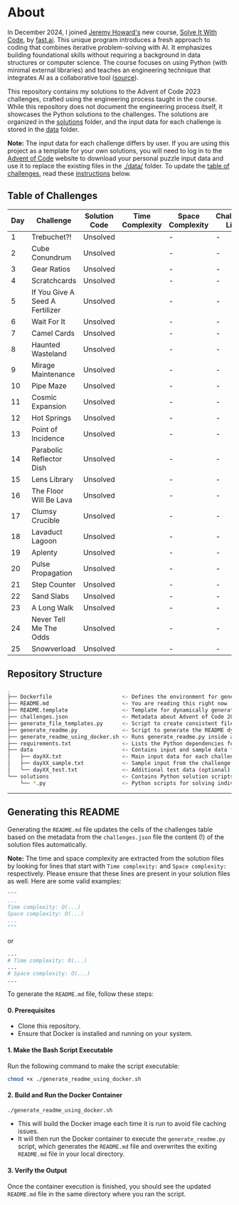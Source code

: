 # About

In December 2024, I joined [Jeremy Howard's](https://jeremy.fast.ai) new course, [Solve It With Code](https://solveit.fast.ai), by [fast.ai](https://www.fast.ai). This unique program introduces a fresh approach to coding that combines iterative problem-solving with AI. It emphasizes building foundational skills without requiring a background in data structures or computer science. The course focuses on using Python (with minimal external libraries) and teaches an engineering technique that integrates AI as a collaborative tool ([source](https://solveit.fast.ai/course-details)).

This repository contains my solutions to the Advent of Code 2023 challenges, crafted using the engineering process taught in the course.
While this repository does not document the engineering process itself, it showcases the Python solutions to the challenges. The solutions are organized in the [solutions](./solutions) folder, and the input data for each challenge is stored in the [data](./data) folder.

__Note:__ The input data for each challenge differs by user. If you are using this project as a template for your own solutions, you will need to log in to the [Advent of Code](https://adventofcode.com) website to download your personal puzzle input data and use it to replace the existing files in the [./data/](./data/) folder. To update the [table of challenges](#table-of-challenges), read these [instructions](#generating-this-readme) below.

## Table of Challenges

| Day | Challenge                       | Solution Code | Time Complexity | Space Complexity | Challenge Link |
|-----|---------------------------------|---------------|-----------------|------------------|----------------|
| 1   | Trebuchet?!                     | Unsolved      |                 | -                | -              | [adventofcode.com](https://adventofcode.com/2023/day/1) |
| 2   | Cube Conundrum                  | Unsolved      |                 | -                | -              | [adventofcode.com](https://adventofcode.com/2023/day/2) |
| 3   | Gear Ratios                     | Unsolved      |                 | -                | -              | [adventofcode.com](https://adventofcode.com/2023/day/3) |
| 4   | Scratchcards                    | Unsolved      |                 | -                | -              | [adventofcode.com](https://adventofcode.com/2023/day/4) |
| 5   | If You Give A Seed A Fertilizer | Unsolved      |                 | -                | -              | [adventofcode.com](https://adventofcode.com/2023/day/5) |
| 6   | Wait For It                     | Unsolved      |                 | -                | -              | [adventofcode.com](https://adventofcode.com/2023/day/6) |
| 7   | Camel Cards                     | Unsolved      |                 | -                | -              | [adventofcode.com](https://adventofcode.com/2023/day/7) |
| 8   | Haunted Wasteland               | Unsolved      |                 | -                | -              | [adventofcode.com](https://adventofcode.com/2023/day/8) |
| 9   | Mirage Maintenance              | Unsolved      |                 | -                | -              | [adventofcode.com](https://adventofcode.com/2023/day/9) |
| 10  | Pipe Maze                       | Unsolved      |                 | -                | -              | [adventofcode.com](https://adventofcode.com/2023/day/10) |
| 11  | Cosmic Expansion                | Unsolved      |                 | -                | -              | [adventofcode.com](https://adventofcode.com/2023/day/11) |
| 12  | Hot Springs                     | Unsolved      |                 | -                | -              | [adventofcode.com](https://adventofcode.com/2023/day/12) |
| 13  | Point of Incidence              | Unsolved      |                 | -                | -              | [adventofcode.com](https://adventofcode.com/2023/day/13) |
| 14  | Parabolic Reflector Dish        | Unsolved      |                 | -                | -              | [adventofcode.com](https://adventofcode.com/2023/day/14) |
| 15  | Lens Library                    | Unsolved      |                 | -                | -              | [adventofcode.com](https://adventofcode.com/2023/day/15) |
| 16  | The Floor Will Be Lava          | Unsolved      |                 | -                | -              | [adventofcode.com](https://adventofcode.com/2023/day/16) |
| 17  | Clumsy Crucible                 | Unsolved      |                 | -                | -              | [adventofcode.com](https://adventofcode.com/2023/day/17) |
| 18  | Lavaduct Lagoon                 | Unsolved      |                 | -                | -              | [adventofcode.com](https://adventofcode.com/2023/day/18) |
| 19  | Aplenty                         | Unsolved      |                 | -                | -              | [adventofcode.com](https://adventofcode.com/2023/day/19) |
| 20  | Pulse Propagation               | Unsolved      |                 | -                | -              | [adventofcode.com](https://adventofcode.com/2023/day/20) |
| 21  | Step Counter                    | Unsolved      |                 | -                | -              | [adventofcode.com](https://adventofcode.com/2023/day/21) |
| 22  | Sand Slabs                      | Unsolved      |                 | -                | -              | [adventofcode.com](https://adventofcode.com/2023/day/22) |
| 23  | A Long Walk                     | Unsolved      |                 | -                | -              | [adventofcode.com](https://adventofcode.com/2023/day/23) |
| 24  | Never Tell Me The Odds          | Unsolved      |                 | -                | -              | [adventofcode.com](https://adventofcode.com/2023/day/24) |
| 25  | Snowverload                     | Unsolved      |                 | -                | -              | [adventofcode.com](https://adventofcode.com/2023/day/25) |

## Repository Structure

```bash
.
├── Dockerfile                      <- Defines the environment for generating the README in Docker
├── README.md                       <- You are reading this right now
├── README.template                 <- Template for dynamically generating the README file
├── challenges.json                 <- Metadata about Advent of Code 2023 challenges
├── generate_file_templates.py      <- Script to create consistent file templates for challenges
├── generate_readme.py              <- Script to generate the README dynamically
├── generate_readme_using_docker.sh <- Runs generate_readme.py inside a Docker container
├── requirements.txt                <- Lists the Python dependencies for the project
├── data                            <- Contains input and sample data for challenges
│   ├── dayXX.txt                   <- Main input data for each challenge
│   ├── dayXX_sample.txt            <- Sample input from the challenge description for testing
│   └── dayXX_test.txt              <- Additional test data (optional)
└── solutions                       <- Contains Python solution scripts for each challenge
    └── *.py                        <- Python scripts for solving individual challenges
```
---
## Generating this README

Generating the `README.md` file updates the cells of the challenges table based on the metadata from the `challenges.json` file the content (!) of the solution files automatically.

__Note:__ The time and space complexity are extracted from the solution files by looking for lines that start with `Time complexity:` and `Space complexity:` respectively. Please ensure that these lines are present in your solution files as well. Here are some valid examples:
```python
"""
...
Time complexity: O(...)
Space complexity: O(...)
...
"""
```
or
```python
...
# Time complexity: O(...)
...
# Space complexity: O(...)
...
```

To generate the `README.md` file, follow these steps:

#### 0. Prerequisites

- Clone this repository.
- Ensure that Docker is installed and running on your system.

#### 1. Make the Bash Script Executable

Run the following command to make the script executable:

```bash
chmod +x ./generate_readme_using_docker.sh
```

#### 2. Build and Run the Docker Container

```bash
./generate_readme_using_docker.sh
```

- This will build the Docker image each time it is run to avoid file caching issues.
- It will then run the Docker container to execute the `generate_readme.py` script, which generates the `README.md` file and overwrites the exiting `README.md` file in your local directory.

#### 3. Verify the Output

Once the container execution is finished, you should see the updated `README.md` file in the same directory where you ran the script.